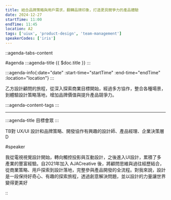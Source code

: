```yaml
---
title: 結合品牌策略與用戶需求，翻轉品牌印象，打造更具競爭力的產品體驗
date: 2024-12-27
startTime: 11:00
endTime: 11:45
location: A2
tags: ['uiux', 'product-design', 'team-management']
speakerCodes: ['iris']
---
```


::agenda-tabs-content
<!--議程資訊-->
#agenda
:::agenda-title
{{ $doc.title }}
:::

:::agenda-info{:date="date" :start-time="startTime" :end-time="endTime" :location="location"}
:::

<!--議程資訊(內容)-->
乙方設計顧問的旅程，從深入探索商業目標開始，經過多方協作，整合各種場景，到體驗設計策略落地，增加品牌價值與提升產品競爭力。

:::agenda-content-tags
:::

---

:::agenda-title
目標會眾
:::

<!--目標會眾(內容)-->
TB對 UX/UI 設計和品牌策略、開發協作有興趣的設計師、產品經理、企業決策層D

<!--講者介紹-->
#speaker
<!--講者介紹(內容)-->
我從電視視覺設計開始，轉向觸控投影與互動設計，之後進入UI設計，累積了多產業的豐富經驗。自2021年加入 AJACreative 後，將顧問思維與過往經歷結合，從商業策略、用戶探索到設計落地，完整參與產品開發的全流程。對我來說，設計是一段保持好奇心、有趣的探索旅程，透過創意解決問題，並以設計的力量讓世界變得更美好

::
